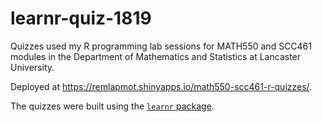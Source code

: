 # learnr-quiz-1819

Quizzes used my R programming lab sessions for MATH550 and SCC461 modules in the Department of Mathematics and Statistics at Lancaster University.

Deployed at <https://remlapmot.shinyapps.io/math550-scc461-r-quizzes/>.

The quizzes were built using the [`learnr` package](https://rstudio.github.io/learnr/index.html).